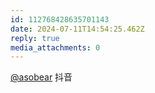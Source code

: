 ```yaml
---
id: 112768428635701143
date: 2024-07-11T14:54:25.462Z
reply: true
media_attachments: 0
---
```


[@asobear](https://aso.moe/@asobear) 抖音


